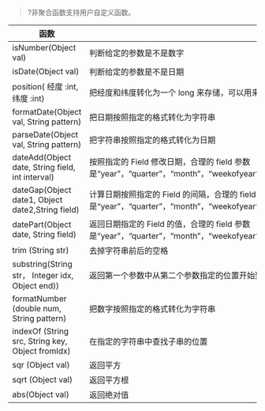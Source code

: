 >?非聚合函数支持用户自定义函数。

| 函数                                             | 说明                                                         |
| ------------------------------------------------ | ------------------------------------------------------------ |
| isNumber(Object val)                             | 判断给定的参数是不是数字                                     |
| isDate(Object val)                               | 判断给定的参数是不是日期                                     |
| position( 经度 :int, 纬度 :int)                  | 把经度和纬度转化为一个 long 来存储，可以用来做 GIS inrect 和 inCircle 的输入参数 |
| formatDate(Object val, String pattern)           | 把日期按照指定的格式转化为字符串                             |
| parseDate(Object val, String pattern)            | 把字符串按照指定的格式转化为日期                             |
| dateAdd(Object date, String field, int interval) | 按照指定的 Field 修改日期，合理的 field 参数是“year”，“quarter”，“month”，“weekofyear”，“dayofyear”，“dayofmonth”，“dayofweek”，“hour”，“minute”，“second” |
| dateGap(Object date1, Object date2,String field) | 计算日期按照指定的 Field 的间隔，合理的 field 参数是“year”，“quarter”，“month”，“weekofyear”，“dayofyear”，“dayofmonth”，“dayofweek”，“hour”，“minute”，“second” |
| datePart(Object date, String field)              | 返回日期指定的 Field 的值，合理的 field 参数是“year”，“quarter”，“month”，“weekofyear”，“dayofyear”，“dayofmonth”，“dayofweek”，“hour”，“minute”，“second” |
| trim (String str)                                | 去掉字符串前后的空格                                         |
| substring(String str， Integer idx, Object end)) | 返回第一个参数中从第二个参数指定的位置开始到第三个参数指定的长度的子字符串 |
| formatNumber (double num, String pattern)        | 把数字按照指定的格式转化为字符串                             |
| indexOf (String src, String key, Object fromIdx) | 在指定的字符串中查找子串的位置                               |
| sqr (Object val)                                 | 返回平方                                                     |
| sqrt (Object val)                                | 返回平方根                                                   |
| abs(Object val)                                  | 返回绝对值                                                   |
